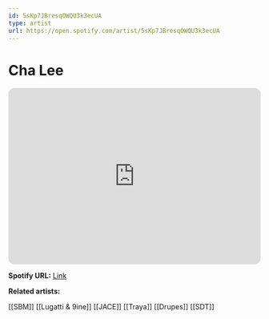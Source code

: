 ```yaml
---
id: 5sKp7JBresqOWQU3k3ecUA
type: artist
url: https://open.spotify.com/artist/5sKp7JBresqOWQU3k3ecUA
---
```

# Cha Lee

<iframe style="border-radius:12px" src="https://open.spotify.com/embed/artist/5sKp7JBresqOWQU3k3ecUA" width="100%" height="352" frameBorder="0" allowfullscreen="" allow="autoplay; clipboard-write; encrypted-media; fullscreen; picture-in-picture" loading="lazy"></iframe>

**Spotify URL:** [Link](https://open.spotify.com/artist/5sKp7JBresqOWQU3k3ecUA)

**Related artists:**

[[SBM]]
[[Lugatti & 9ine]]
[[JACE]]
[[Traya]]
[[Drupes]]
[[SDT]]
